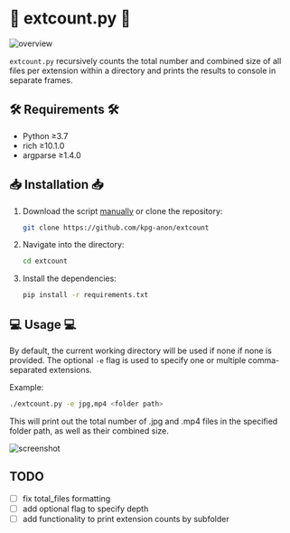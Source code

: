 # 📁 extcount.py 📁
![overview](https://i.imgur.com/Q0tJw6S.png)

`extcount.py` recursively counts the total number and combined size of all files per extension within a directory and prints the results to console in separate frames.

## 🛠️ Requirements 🛠️
- Python ≥3.7
- rich ≥10.1.0
- argparse ≥1.4.0

## 📥 Installation 📥
1. Download the script [manually](https://raw.githubusercontent.com/kpg-anon/extcount/main/extcount.py) or clone the repository:
    ```bash
    git clone https://github.com/kpg-anon/extcount
    ```

2. Navigate into the directory:
    ```bash
    cd extcount
    ```

3. Install the dependencies:
    ```bash
    pip install -r requirements.txt
    ```

## 💻 Usage 💻
By default, the current working directory will be used if none if none is provided. The optional `-e` flag is used to specify one or multiple comma-separated extensions.

Example:

```bash
./extcount.py -e jpg,mp4 <folder path>
```

This will print out the total number of .jpg and .mp4 files in the specified folder path, as well as their combined size.

![screenshot](https://i.imgur.com/HUdLfD5.png)

## TODO

- [ ] fix total_files formatting
- [ ] add optional flag to specify depth
- [ ] add functionality to print extension counts by subfolder
